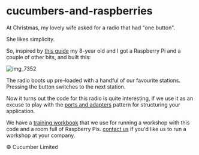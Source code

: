 # cucumbers-and-raspberries

At Christmas, my lovely wife asked for a radio that had "one button".

She likes simplicity.

So, inspired by [this guide](http://www.suppertime.co.uk/blogmywiki/piradio/) my 8-year old and I got a Raspberry Pi and a couple of other bits, and built this:

![img_7352](https://user-images.githubusercontent.com/19260/39708765-f376e226-520f-11e8-87c0-7004b16a6678.jpg)

The radio boots up pre-loaded with a handful of our favourite stations. Pressing the button switches to the next station.

Now it turns out the code for this radio is quite interesting, if we use it as an excuse to play with the [ports and adapters](http://alistair.cockburn.us/Hexagonal+architecture) pattern for structuring your application.

We have a [training workbook](https://docs.google.com/document/d/1JbmuuHuktgHBQFnDzmxEVkCqI4PEZYJaNfPBPc6QM8Q/edit?usp=sharing) that we use for running a workshop with this code and a room full of Raspberry Pis. [contact us](mailto:sales@cucumber.io) if you'd like us to run a workshop at your company.

© Cucumber Limited
